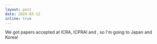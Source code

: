 ```yaml
---
layout: post
date: 2024-03-12
inline: true
---
```


We got papers accepted at ICRA, ICPRAI and , so I'm going to Japan and Korea!
